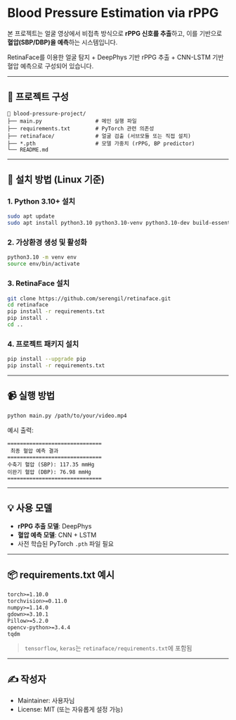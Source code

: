 
# Blood Pressure Estimation via rPPG

본 프로젝트는 얼굴 영상에서 비접촉 방식으로 **rPPG 신호를 추출**하고, 이를 기반으로 **혈압(SBP/DBP)을 예측**하는 시스템입니다.

RetinaFace를 이용한 얼굴 탐지 + DeepPhys 기반 rPPG 추출 + CNN-LSTM 기반 혈압 예측으로 구성되어 있습니다.

---

## 🧠 프로젝트 구성

```
📁 blood-pressure-project/
├── main.py                 # 메인 실행 파일
├── requirements.txt        # PyTorch 관련 의존성
├── retinaface/             # 얼굴 검출 (서브모듈 또는 직접 설치)
├── *.pth                   # 모델 가중치 (rPPG, BP predictor)
└── README.md
```

---

## 🔧 설치 방법 (Linux 기준)

### 1. Python 3.10+ 설치

```bash
sudo apt update
sudo apt install python3.10 python3.10-venv python3.10-dev build-essential
```

### 2. 가상환경 생성 및 활성화

```bash
python3.10 -m venv env
source env/bin/activate
```

### 3. RetinaFace 설치

```bash
git clone https://github.com/serengil/retinaface.git
cd retinaface
pip install -r requirements.txt
pip install .
cd ..
```

### 4. 프로젝트 패키지 설치

```bash
pip install --upgrade pip
pip install -r requirements.txt
```

---

## 📹 실행 방법

```bash
python main.py /path/to/your/video.mp4
```

예시 출력:

```
==============================
 최종 혈압 예측 결과
==============================
수축기 혈압 (SBP): 117.35 mmHg
이완기 혈압 (DBP): 76.98 mmHg
==============================
```

---

## 💡 사용 모델

- **rPPG 추출 모델**: DeepPhys
- **혈압 예측 모델**: CNN + LSTM
- 사전 학습된 PyTorch `.pth` 파일 필요

---

## 📦 requirements.txt 예시

```txt
torch>=1.10.0
torchvision>=0.11.0
numpy>=1.14.0
gdown>=3.10.1
Pillow>=5.2.0
opencv-python>=3.4.4
tqdm
```

> `tensorflow`, `keras`는 `retinaface/requirements.txt`에 포함됨

---

## ✍️ 작성자

- Maintainer: 사용자님
- License: MIT (또는 자유롭게 설정 가능)
